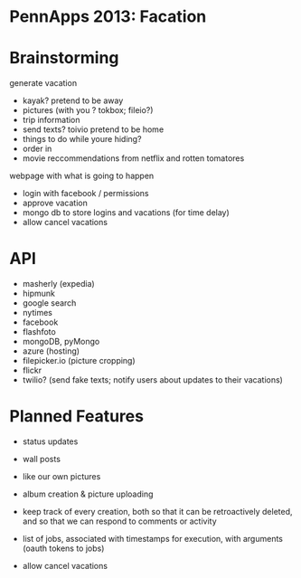 PennApps 2013: Facation
========================

Brainstorming
=============

generate vacation
* kayak?
pretend to be away
* pictures (with you ? tokbox; fileio?)
* trip information
* send texts? toivio
pretend to be home
* things to do while youre hiding?
* order in
* movie reccommendations from netflix and rotten tomatores



webpage with what is going to happen
* login with facebook / permissions
* approve vacation
* mongo db to store logins and vacations (for time delay)
* allow cancel vacations

API
===
* masherly (expedia)
* hipmunk
* google search
* nytimes
* facebook
* flashfoto
* mongoDB, pyMongo
* azure (hosting)
* filepicker.io (picture cropping)
* flickr
* twilio? (send fake texts; notify users about updates to their vacations)


Planned Features
================
* status updates
* wall posts
* like our own pictures
* album creation & picture uploading
* keep track of every creation, both so that it can be retroactively deleted,
 and so that we can respond to comments or activity

* list of jobs, associated with timestamps for execution, with arguments (oauth tokens to jobs)
* allow cancel vacations
